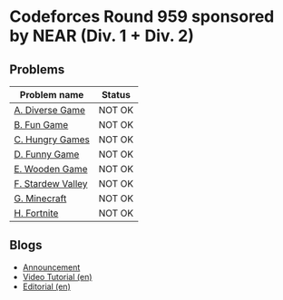 # Codeforces Round 959 sponsored by NEAR (Div. 1 + Div. 2)

## Problems

| Problem name                                       | Status |
| -------------------------------------------------- | ------ |
| [A. Diverse Game](problems/A._Diverse_Game.md)     | NOT OK |
| [B. Fun Game](problems/B._Fun_Game.md)             | NOT OK |
| [C. Hungry Games](problems/C._Hungry_Games.md)     | NOT OK |
| [D. Funny Game](problems/D._Funny_Game.md)         | NOT OK |
| [E. Wooden Game](problems/E._Wooden_Game.md)       | NOT OK |
| [F. Stardew Valley](problems/F._Stardew_Valley.md) | NOT OK |
| [G. Minecraft](problems/G._Minecraft.md)           | NOT OK |
| [H. Fortnite](problems/H._Fortnite.md)             | NOT OK |

## Blogs

- [Announcement](blogs/Announcement.md)
- [Video Tutorial (en)](<blogs/Video_Tutorial_(en).md>)
- [Editorial (en)](<blogs/Editorial_(en).md>)
